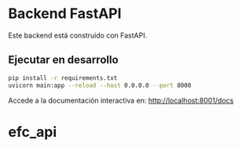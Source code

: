 # Backend FastAPI

Este backend está construido con FastAPI.

## Ejecutar en desarrollo

```bash
pip install -r requirements.txt
uvicorn main:app --reload --host 0.0.0.0 --port 8000
```

Accede a la documentación interactiva en: [http://localhost:8001/docs](http://localhost:8001/docs)
# efc_api
